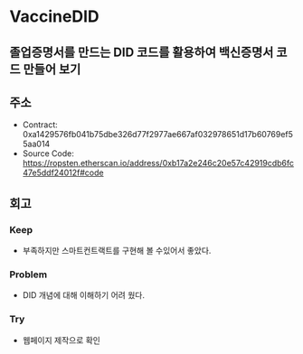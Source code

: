 # VaccineDID

## 졸업증명서를 만드는 DID 코드를 활용하여 백신증명서 코드 만들어 보기

## 주소
+ Contract: 0xa1429576fb041b75dbe326d77f2977ae667af032978651d17b60769ef55aa014
+ Source Code: https://ropsten.etherscan.io/address/0xb17a2e246c20e57c42919cdb6fc47e5ddf24012f#code


## 회고

### Keep
+ 부족하지만 스마트컨트랙트를 구현해 볼 수있어서 좋았다.

### Problem
+ DID 개념에 대해 이해하기 어려 웠다.

### Try
+ 웹페이지 제작으로 확인



